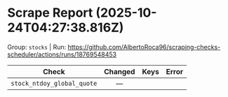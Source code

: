 # Scrape Report (2025-10-24T04:27:38.816Z)

Group: `stocks`  |  Run: https://github.com/AlbertoRoca96/scraping-checks-scheduler/actions/runs/18769548453

| Check | Changed | Keys | Error |
|---|:---:|:--|:--|
| `stock_ntdoy_global_quote` | — |  |  |
